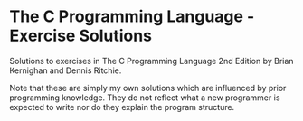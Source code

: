 # The C Programming Language - Exercise Solutions
Solutions to exercises in The C Programming Language 2nd Edition by Brian Kernighan and Dennis Ritchie.

Note that these are simply my own solutions which are influenced by prior programming knowledge.
They do not reflect what a new programmer is expected to write nor do they explain the program structure.
